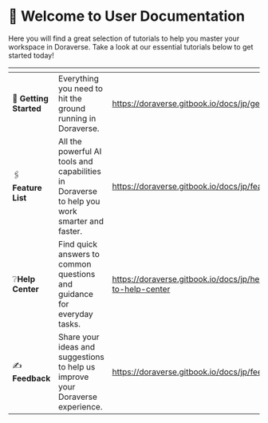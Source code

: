 # 👋 Welcome to User Documentation

Here you will find a great selection of tutorials to help you master your workspace in Doraverse. Take a look at our essential tutorials below to get started today!

<table data-view="cards"><thead><tr><th></th><th></th><th data-hidden data-card-target data-type="content-ref"></th></tr></thead><tbody><tr><td>🚀 <strong>Getting Started</strong></td><td>Everything you need to hit the ground running in Doraverse.</td><td><a href="https://doraverse.gitbook.io/docs/jp/getting-started">https://doraverse.gitbook.io/docs/jp/getting-started</a></td></tr><tr><td>🖇 <strong>Feature List</strong></td><td>All the powerful AI tools and capabilities in Doraverse to help you work smarter and faster.</td><td><a href="https://doraverse.gitbook.io/docs/jp/feature-list">https://doraverse.gitbook.io/docs/jp/feature-list</a></td></tr><tr><td>❔<strong>Help Center</strong></td><td>Find quick answers to common questions and guidance for everyday tasks.</td><td><a href="https://doraverse.gitbook.io/docs/jp/help/welcome-to-help-center">https://doraverse.gitbook.io/docs/jp/help/welcome-to-help-center</a></td></tr><tr><td>✍️ <strong>Feedback</strong> </td><td>Share your ideas and suggestions to help us improve your Doraverse experience.</td><td><a href="https://doraverse.gitbook.io/docs/jp/feedback">https://doraverse.gitbook.io/docs/jp/feedback</a></td></tr></tbody></table>

